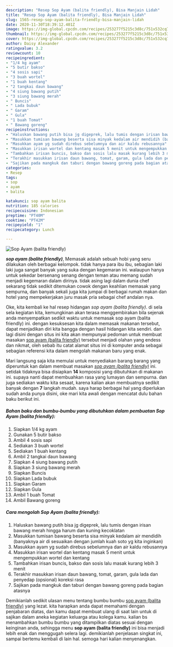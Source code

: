 ```yaml
---
description: "Resep Sop Ayam (balita friendly), Bisa Manjain Lidah"
title: "Resep Sop Ayam (balita friendly), Bisa Manjain Lidah"
slug: 1565-resep-sop-ayam-balita-friendly-bisa-manjain-lidah
date: 2020-11-30T18:39:12.401Z
image: https://img-global.cpcdn.com/recipes/253277f5215c3d8c/751x532cq70/sop-ayam-balita-friendly-foto-resep-utama.jpg
thumbnail: https://img-global.cpcdn.com/recipes/253277f5215c3d8c/751x532cq70/sop-ayam-balita-friendly-foto-resep-utama.jpg
cover: https://img-global.cpcdn.com/recipes/253277f5215c3d8c/751x532cq70/sop-ayam-balita-friendly-foto-resep-utama.jpg
author: Daisy Alexander
ratingvalue: 3.2
reviewcount: 10
recipeingredient:
- "1/4 kg ayam"
- "5 butir bakso"
- "4 sosis sapi"
- "3 buah wortel"
- "1 buah kentang"
- "2 tangkai daun bawang"
- "4 siung bawang putih"
- "3 siung bawang merah"
- " Buncis"
- " Lada bubuk"
- " Garam"
- " Gula"
- "1 buah Tomat"
- " Bawang goreng"
recipeinstructions:
- "Haluskan bawang putih bisa jg digeprek, lalu tumis dengan irisan bawang merah hingga harum dan kuning kecoklatan"
- "Masukkan tumisan bawang beserta sisa minyak kedalam air mendidih (banyaknya air di sesuaikan dengan jumlah kuah soto yg kita inginkan)"
- "Masukkan ayam yg sudah direbus sebelumnya dan air kaldu rebusannya"
- "Masukkan irisan wortel dan kentang masak 5 menit untuk mengempukkan wortel dan kentang"
- "Tambahkan irisan buncis, bakso dan sosis lalu masak kurang lebih 3 menit"
- "Terakhir masukkan irisan daun bawang, tomat, garam, gula lada dan penyedap (opsional) koreksi rasa"
- "Sajikan pada mangkuk dan taburi dengan bawang goreng pada bagian atasnya"
categories:
- Resep
tags:
- sop
- ayam
- balita

katakunci: sop ayam balita 
nutrition: 185 calories
recipecuisine: Indonesian
preptime: "PT40M"
cooktime: "PT42M"
recipeyield: "1"
recipecategory: Lunch

---
```



![Sop Ayam (balita friendly)](https://img-global.cpcdn.com/recipes/253277f5215c3d8c/751x532cq70/sop-ayam-balita-friendly-foto-resep-utama.jpg)

<b><i>sop ayam (balita friendly)</i></b>, Memasak adalah sebuah hobi yang seru dilakukan oleh berbagai kelompok. tidak hanya para ibu ibu, sebagian laki laki juga sangat banyak yang suka dengan kegemaran ini. walaupun hanya untuk sekedar bersenang senang dengan teman atau memang sudah menjadi kegemaran dalam dirinya. tidak asing lagi dalam dunia chef sekarang tidak sedikit ditemukan cowok dengan keahlian memasak yang sempurna, dan banyak sekali juga kita jumpai di berbagai rumah makan dan hotel yang mempekerjakan juru masak pria sebagai chef andalan nya.



Oke, kita kembali ke hal resep hidangan <i>sop ayam (balita friendly)</i>. di sela sela kegiatan kita, kemungkinan akan terasa menggembirakan bila sejenak anda menyempatkan sedikit waktu untuk memasak sop ayam (balita friendly) ini. dengan kesuksesan kita dalam memasak makanan tersebut, dapat menjadikan diri kita bangga dengan hasil hidangan kita sendiri. dan lagi disini dengan situs ini kita akan mempunyai pedoman untuk membuat masakan <u>sop ayam (balita friendly)</u> tersebut menjadi olahan yang endess dan nikmat, oleh sebab itu catat alamat situs ini di komputer anda sebagai sebagian referensi kita dalam mengolah makanan baru yang enak.


Mari langsung saja kita memulai untuk menyediakan barang barang yang diperuntuk kan dalam membuat masakan <u><i>sop ayam (balita friendly)</i></u> ini. setidak tidaknya bisa disiapkan <b>14</b> komposisi yang dibutuhkan di makanan ini. supaya nanti dapat membuahkan rasa yang lumayan dan sempurna. dan juga sediakan waktu kita sesaat, karena kalian akan membuatnya sedikit banyak dengan <b>7</b> langkah mudah. saya harap berbagai hal yang diperlukan sudah anda punya disini, oke mari kita awali dengan mencatat dulu bahan baku berikut ini.

<!--inarticleads1-->

##### Bahan baku dan bumbu-bumbu yang dibutuhkan dalam pembuatan Sop Ayam (balita friendly):

1. Siapkan 1/4 kg ayam
1. Gunakan 5 butir bakso
1. Ambil 4 sosis sapi
1. Sediakan 3 buah wortel
1. Sediakan 1 buah kentang
1. Ambil 2 tangkai daun bawang
1. Siapkan 4 siung bawang putih
1. Siapkan 3 siung bawang merah
1. Siapkan  Buncis
1. Siapkan  Lada bubuk
1. Siapkan  Garam
1. Siapkan  Gula
1. Ambil 1 buah Tomat
1. Ambil  Bawang goreng




<!--inarticleads2-->

##### Cara mengolah Sop Ayam (balita friendly):

1. Haluskan bawang putih bisa jg digeprek, lalu tumis dengan irisan bawang merah hingga harum dan kuning kecoklatan
1. Masukkan tumisan bawang beserta sisa minyak kedalam air mendidih (banyaknya air di sesuaikan dengan jumlah kuah soto yg kita inginkan)
1. Masukkan ayam yg sudah direbus sebelumnya dan air kaldu rebusannya
1. Masukkan irisan wortel dan kentang masak 5 menit untuk mengempukkan wortel dan kentang
1. Tambahkan irisan buncis, bakso dan sosis lalu masak kurang lebih 3 menit
1. Terakhir masukkan irisan daun bawang, tomat, garam, gula lada dan penyedap (opsional) koreksi rasa
1. Sajikan pada mangkuk dan taburi dengan bawang goreng pada bagian atasnya




Demikianlah sedikit ulasan menu tentang bumbu bumbu <u>sop ayam (balita friendly)</u> yang lezat. kita harapkan anda dapat memahami dengan penjabaran diatas, dan kamu dapat membuat ulang di saat lain untuk di sajikan dalam aneka kegiatan keluarga atau kolega kamu. kalian bs menambahkan bumbu bumbu yang ditampilkan diatas sesuai dengan keinginan anda, sehingga menu <b>sop ayam (balita friendly)</b> ini bisa menjadi lebih enak dan menggugah selera lagi. demikianlah penjelasan singkat ini, sampai bertemu kembali di lain hal. semoga hari kalian menyenangkan.
